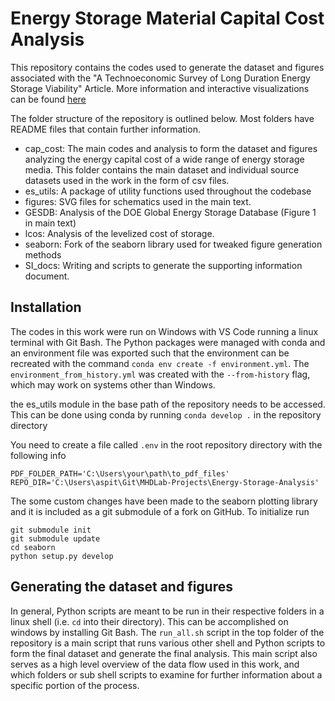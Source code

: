 # Energy Storage Material Capital Cost Analysis

This repository contains the codes used to generate the dataset and figures associated with the "A Technoeconomic Survey of Long Duration Energy Storage Viability" Article. More information and interactive visualizations can be found [here](https://mhdlab.github.io/projects/5_ES_TEA/)

The folder structure of the repository is outlined below. Most folders have README files that contain further information.

* cap_cost: The main codes and analysis to form the dataset and figures analyzing the energy capital cost of a wide range of energy storage media. This folder contains the main dataset and individual source datasets used in the work in the form of csv files. 
* es_utils: A package of utility functions used throughout the codebase
* figures: SVG files for schematics used in the main text.
* GESDB: Analysis of the DOE Global Energy Storage Database (Figure 1 in main text)
* lcos: Analysis of the levelized cost of storage. 
* seaborn: Fork of the seaborn library used for tweaked figure generation methods
* SI_docs: Writing and scripts to generate the supporting information document. 

## Installation

The codes in this work were run on Windows with VS Code running a linux terminal with Git Bash. The Python packages were managed with conda and an environment file was exported such that the environment can be recreated with the command `conda env create -f environment.yml`. The `environment_from_history.yml` was created with the `--from-history` flag, which may work on systems other than Windows. 

the es_utils module in the base path of the repository needs to be accessed. This can be done using conda by running `conda develop .` in the repository directory

You need to create a file called `.env` in the root repository directory with the following info

```
PDF_FOLDER_PATH='C:\Users\your\path\to_pdf_files'
REPO_DIR='C:\Users\aspit\Git\MHDLab-Projects\Energy-Storage-Analysis'
```

The some custom changes have been made to the seaborn plotting library and it is included as a git submodule of a fork on GitHub. To initialize run

```
git submodule init
git submodule update
cd seaborn
python setup.py develop
```

## Generating the dataset and figures

In general, Python scripts are meant to be run in their respective folders in a linux shell (i.e. `cd` into their directory). This can be accomplished on windows by installing Git Bash. The `run_all.sh` script in the top folder of the repository is a main script that runs various other shell and Python scripts to form the final dataset and generate the final analysis. This main script also serves as a high level overview of the data flow used in this work, and which folders or sub shell scripts to examine for further information about a specific portion of the process.  